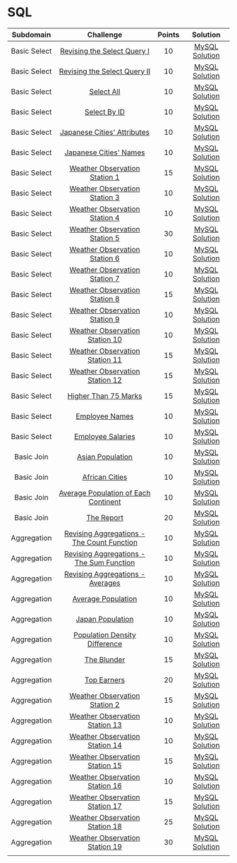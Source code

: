 # SQL

|  Subdomain   |                                                          Challenge                                                           | Points |                                                                       Solution                                                                        |
| :----------: | :--------------------------------------------------------------------------------------------------------------------------: | :----: | :---------------------------------------------------------------------------------------------------------------------------------------------------: |
| Basic Select |                [Revising the Select Query I](https://www.hackerrank.com/challenges/revising-the-select-query)                |   10   |        [MySQL Solution](https://github.com/GK-CPP/SQL/blob/master/HackerRank_solutions/Basic%20Select/Revising%20the%20Select%20Query%20I.sql)        |
| Basic Select |              [Revising the Select Query II](https://www.hackerrank.com/challenges/revising-the-select-query-2)               |   10   |       [MySQL Solution](https://github.com/GK-CPP/SQL/blob/master/HackerRank_solutions/Basic%20Select/Revising%20the%20Select%20Query%20II.sql)        |
| Basic Select |                              [Select All](https://www.hackerrank.com/challenges/select-all-sql)                              |   10   |                   [MySQL Solution](https://github.com/GK-CPP/SQL/blob/master/HackerRank_solutions/Basic%20Select/Select%20All.sql)                    |
| Basic Select |                              [Select By ID](https://www.hackerrank.com/challenges/select-by-id)                              |   10   |                 [MySQL Solution](https://github.com/GK-CPP/SQL/blob/master/HackerRank_solutions/Basic%20Select/Select%20By%20ID.sql)                  |
| Basic Select |               [Japanese Cities' Attributes](https://www.hackerrank.com/challenges/japanese-cities-attributes)                |   10   |         [MySQL Solution](https://github.com/GK-CPP/SQL/blob/master/HackerRank_solutions/Basic%20Select/Japanese%20Cities%27%20Attributes.sql)         |
| Basic Select |                    [Japanese Cities' Names](https://www.hackerrank.com/challenges/japanese-cities-names)                     |   10   |           [MySQL Solution](https://github.com/GK-CPP/SQL/blob/master/HackerRank_solutions/Basic%20Select/Japanese%20Cities%27%20Names.sql)            |
| Basic Select |             [Weather Observation Station 1](https://www.hackerrank.com/challenges/weather-observation-station-1)             |   15   |        [MySQL Solution](https://github.com/GK-CPP/SQL/blob/master/HackerRank_solutions/Basic%20Select/Weather%20Observation%20Station%201.sql)        |
| Basic Select |             [Weather Observation Station 3](https://www.hackerrank.com/challenges/weather-observation-station-3)             |   10   |        [MySQL Solution](https://github.com/GK-CPP/SQL/blob/master/HackerRank_solutions/Basic%20Select/Weather%20Observation%20Station%203.sql)        |
| Basic Select |             [Weather Observation Station 4](https://www.hackerrank.com/challenges/weather-observation-station-4)             |   10   |        [MySQL Solution](https://github.com/GK-CPP/SQL/blob/master/HackerRank_solutions/Basic%20Select/Weather%20Observation%20Station%204.sql)        |
| Basic Select |             [Weather Observation Station 5](https://www.hackerrank.com/challenges/weather-observation-station-5)             |   30   |        [MySQL Solution](https://github.com/GK-CPP/SQL/blob/master/HackerRank_solutions/Basic%20Select/Weather%20Observation%20Station%205.sql)        |
| Basic Select |             [Weather Observation Station 6](https://www.hackerrank.com/challenges/weather-observation-station-6)             |   10   |        [MySQL Solution](https://github.com/GK-CPP/SQL/blob/master/HackerRank_solutions/Basic%20Select/Weather%20Observation%20Station%206.sql)        |
| Basic Select |             [Weather Observation Station 7](https://www.hackerrank.com/challenges/weather-observation-station-7)             |   10   |        [MySQL Solution](https://github.com/GK-CPP/SQL/blob/master/HackerRank_solutions/Basic%20Select/Weather%20Observation%20Station%207.sql)        |
| Basic Select |             [Weather Observation Station 8](https://www.hackerrank.com/challenges/weather-observation-station-8)             |   15   |        [MySQL Solution](https://github.com/GK-CPP/SQL/blob/master/HackerRank_solutions/Basic%20Select/Weather%20Observation%20Station%208.sql)        |
| Basic Select |             [Weather Observation Station 9](https://www.hackerrank.com/challenges/weather-observation-station-9)             |   10   |        [MySQL Solution](https://github.com/GK-CPP/SQL/blob/master/HackerRank_solutions/Basic%20Select/Weather%20Observation%20Station%209.sql)        |
| Basic Select |            [Weather Observation Station 10](https://www.hackerrank.com/challenges/weather-observation-station-10)            |   10   |       [MySQL Solution](https://github.com/GK-CPP/SQL/blob/master/HackerRank_solutions/Basic%20Select/Weather%20Observation%20Station%2010.sql)        |
| Basic Select |            [Weather Observation Station 11](https://www.hackerrank.com/challenges/weather-observation-station-11)            |   15   |       [MySQL Solution](https://github.com/GK-CPP/SQL/blob/master/HackerRank_solutions/Basic%20Select/Weather%20Observation%20Station%2011.sql)        |
| Basic Select |            [Weather Observation Station 12](https://www.hackerrank.com/challenges/weather-observation-station-12)            |   15   |       [MySQL Solution](https://github.com/GK-CPP/SQL/blob/master/HackerRank_solutions/Basic%20Select/Weather%20Observation%20Station%2012.sql)        |
| Basic Select |                       [Higher Than 75 Marks](https://www.hackerrank.com/challenges/more-than-75-marks)                       |   15   |            [MySQL Solution](https://github.com/GK-CPP/SQL/blob/master/HackerRank_solutions/Basic%20Select/Higher%20Than%2075%20Marks.sql)             |
| Basic Select |                          [Employee Names](https://www.hackerrank.com/challenges/name-of-employees)                           |   10   |               [MySQL Solution](https://github.com/RodneyShag/HackerRank_solutions/blob/master/SQL/Basic%20Select/Employee%20Names.sql)                |
| Basic Select |                        [Employee Salaries](https://www.hackerrank.com/challenges/salary-of-employees)                        |   10   |                [MySQL Solution](https://github.com/GK-CPP/SQL/blob/master/HackerRank_solutions/Basic%20Select/Employee%20Salaries.sql)                |
|  Basic Join  |                          [Asian Population](https://www.hackerrank.com/challenges/asian-population)                          |   10   |                 [MySQL Solution](https://github.com/GK-CPP/SQL/blob/master/HackerRank_solutions/Basic%20Join/Asian%20Population.sql)                  |
|  Basic Join  |                            [African Cities](https://www.hackerrank.com/challenges/african-cities)                            |   10   |                  [MySQL Solution](https://github.com/GK-CPP/SQL/blob/master/HackerRank_solutions/Basic%20Join/African%20Cities.sql)                   |
|  Basic Join  |      [Average Population of Each Continent](https://www.hackerrank.com/challenges/average-population-of-each-continent)      |   10   |    [MySQL Solution](https://github.com/GK-CPP/SQL/blob/master/HackerRank_solutions/Basic%20Join/Average%20Population%20of%20Each%20Continent.sql)     |
|  Basic Join  |                                [The Report](https://www.hackerrank.com/challenges/the-report)                                |   20   |                    [MySQL Solution](https://github.com/GK-CPP/SQL/blob/master/HackerRank_solutions/Basic%20Join/The%20Report.sql)                     |
| Aggregation  | [Revising Aggregations - The Count Function](https://www.hackerrank.com/challenges/revising-aggregations-the-count-function) |   10   | [MySQL Solution](https://github.com/GK-CPP/SQL/blob/master/HackerRank_solutions/Aggregation/Revising%20Aggregations%20-%20The%20Count%20Function.sql) |
| Aggregation  |         [Revising Aggregations - The Sum Function](https://www.hackerrank.com/challenges/revising-aggregations-sum)          |   10   |  [MySQL Solution](https://github.com/GK-CPP/SQL/blob/master/HackerRank_solutions/Aggregation/Revising%20Aggregations%20-%20The%20Sum%20Function.sql)  |
| Aggregation  |     [Revising Aggregations - Averages](https://www.hackerrank.com/challenges/revising-aggregations-the-average-function)     |   10   |        [MySQL Solution](https://github.com/GK-CPP/SQL/blob/master/HackerRank_solutions/Aggregation/Revising%20Aggregations%20-%20Averages.sql)        |
| Aggregation  |                        [Average Population](https://www.hackerrank.com/challenges/average-population)                        |   10   |                 [MySQL Solution](https://github.com/GK-CPP/SQL/blob/master/HackerRank_solutions/Aggregation/Average%20Population.sql)                 |
| Aggregation  |                          [Japan Population](https://www.hackerrank.com/challenges/japan-population)                          |   10   |                  [MySQL Solution](https://github.com/GK-CPP/SQL/blob/master/HackerRank_solutions/Aggregation/Japan%20Population.sql)                  |
| Aggregation  |             [Population Density Difference](https://www.hackerrank.com/challenges/population-density-difference)             |   10   |          [MySQL Solution](https://github.com/GK-CPP/SQL/blob/master/HackerRank_solutions/Aggregation/Population%20Density%20Difference.sql)           |
| Aggregation  |                               [The Blunder](https://www.hackerrank.com/challenges/the-blunder)                               |   15   |                    [MySQL Solution](https://github.com/GK-CPP/SQL/blob/master/HackerRank_solutions/Aggregation/The%20Blunder.sql)                     |
| Aggregation  |                          [Top Earners](https://www.hackerrank.com/challenges/earnings-of-employees)                          |   20   |                    [MySQL Solution](https://github.com/GK-CPP/SQL/blob/master/HackerRank_solutions/Aggregation/Top%20Earners.sql)                     |
| Aggregation  |             [Weather Observation Station 2](https://www.hackerrank.com/challenges/weather-observation-station-2)             |   15   |         [MySQL Solution](https://github.com/GK-CPP/SQL/blob/master/HackerRank_solutions/Aggregation/Weather%20Observation%20Station%202.sql)          |
| Aggregation  |            [Weather Observation Station 13](https://www.hackerrank.com/challenges/weather-observation-station-13)            |   10   |         [MySQL Solution](https://github.com/GK-CPP/SQL/blob/master/HackerRank_solutions/Aggregation/Weather%20Observation%20Station%2013.sql)         |
| Aggregation  |            [Weather Observation Station 14](https://www.hackerrank.com/challenges/weather-observation-station-14)            |   10   |         [MySQL Solution](https://github.com/GK-CPP/SQL/blob/master/HackerRank_solutions/Aggregation/Weather%20Observation%20Station%2014.sql)         |
| Aggregation  |            [Weather Observation Station 15](https://www.hackerrank.com/challenges/weather-observation-station-15)            |   15   |         [MySQL Solution](https://github.com/GK-CPP/SQL/blob/master/HackerRank_solutions/Aggregation/Weather%20Observation%20Station%2015.sql)         |
| Aggregation  |            [Weather Observation Station 16](https://www.hackerrank.com/challenges/weather-observation-station-16)            |   10   |         [MySQL Solution](https://github.com/GK-CPP/SQL/blob/master/HackerRank_solutions/Aggregation/Weather%20Observation%20Station%2016.sql)         |
| Aggregation  |            [Weather Observation Station 17](https://www.hackerrank.com/challenges/weather-observation-station-17)            |   15   |         [MySQL Solution](https://github.com/GK-CPP/SQL/blob/master/HackerRank_solutions/Aggregation/Weather%20Observation%20Station%2017.sql)         |
| Aggregation  |            [Weather Observation Station 18](https://www.hackerrank.com/challenges/weather-observation-station-18)            |   25   |         [MySQL Solution](https://github.com/GK-CPP/SQL/blob/master/HackerRank_solutions/Aggregation/Weather%20Observation%20Station%2018.sql)         |
| Aggregation  |            [Weather Observation Station 19](https://www.hackerrank.com/challenges/weather-observation-station-19)            |   30   |         [MySQL Solution](https://github.com/GK-CPP/SQL/blob/master/HackerRank_solutions/Aggregation/Weather%20Observation%20Station%2019.sql)         |
|              |
